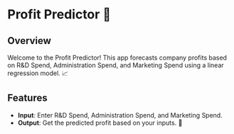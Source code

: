 # Profit Predictor 🚀

## Overview

Welcome to the Profit Predictor! This app forecasts company profits based on R&D Spend, Administration Spend, and Marketing Spend using a linear regression model. 📈

## Features

- **Input**: Enter R&D Spend, Administration Spend, and Marketing Spend.
- **Output**: Get the predicted profit based on your inputs. 💸

